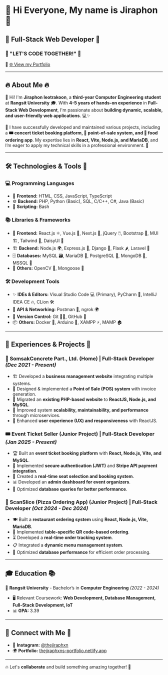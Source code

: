 # 🌟 Hi Everyone, My name is Jiraphon 🌟

## 🚀 Full-Stack Web Developer 🚀

### 🎯 "LET'S CODE TOGETHER!" 🎯

📌 [🌐 View my Portfolio](https://thejiraphxns-portfolio.netlify.app)

---

## 🔥 About Me 🔥

👋 Hi! I'm **Jiraphon Ieotrakoon**, a **third-year Computer Engineering student** at **Rangsit University** 🎓. With **4-5 years of hands-on experience** in **Full-Stack Web Development**, I'm passionate about **building dynamic, scalable, and user-friendly web applications**. 💻✨

🚀 I have successfully developed and maintained various projects, including a **🎟️ concert ticket booking platform, 🛒 point-of-sale system, and 🍕 food ordering app**. My expertise lies in **React, Vite, Node.js, and MariaDB**, and I’m eager to apply my technical skills in a professional environment. 🚀

---

## 🛠️ Technologies & Tools 🔧

### **💻 Programming Languages**
- 🎨 **Frontend:** HTML, CSS, JavaScript, TypeScript
- ⚙️ **Backend:** PHP, Python (Basic), SQL, C/C++, C#, Java (Basic)
- 🔧 **Scripting:** Bash

### **📚 Libraries & Frameworks**
- 🎨 **Frontend:** React.js ⚛️, Vue.js 🌿, Next.js 🚀, jQuery 🖱️, Bootstrap 🎨, MUI 🏗️, Tailwind 💨, DaisyUI 🌼
- 🏗 **Backend:** Node.js 🌍, Express.js 🚛, Django 🐍, Flask 🌶️, Laravel 🔨
- 🗄 **Databases:** MySQL 🗃, MariaDB 🏦, PostgreSQL 🐘, MongoDB 🍃, MSSQL 🏢
- 🎯 **Others:** OpenCV 👀, Mongoose 🦎

### **🛠 Development Tools**
- ✨ **IDEs & Editors:** Visual Studio Code 💻 (Primary), PyCharm 🐍, IntelliJ IDEA CE 🔥, CLion 🛠️
- 🔗 **API & Networking:** Postman 📮, ngrok 🌍
- 🔄 **Version Control:** Git 🧑‍💻, GitHub 🚀
- 📦 **Others:** Docker 🐳, Arduino 🤖, XAMPP ⚡, MAMP 🏠

---

## 🚀 Experiences & Projects 📂

### **🏢 SomsakConcrete Part., Ltd. (Home) | Full-Stack Developer** *(Dec 2021 - Present)*
- 🏗️ Developed a **business management website** integrating multiple systems.
- 🛒 Designed & implemented a **Point of Sale (POS) system** with invoice generation.
- 🔄 Migrated an **existing PHP-based website** to **ReactJS, Node.js, and MySQL**.
- 🚀 Improved system **scalability, maintainability, and performance** through microservices.
- 🎨 Enhanced **user experience (UX) and responsiveness** with ReactJS.

### **🎟 Event Ticket Seller (Junior Project) | Full-Stack Developer** *(Jan 2025 - Present)*
- 🏆 Built an **event ticket booking platform** with **React, Node.js, Vite, and MySQL**.
- 🔐 Implemented **secure authentication (JWT)** and **Stripe API payment integration**.
- 🎫 Created a **real-time seat selection and booking system**.
- 📊 Developed an **admin dashboard for event organizers**.
- 🚀 Optimized **database queries for better performance**.

### **🍕 ScanSlice (Pizza Ordering App) (Junior Project) | Full-Stack Developer** *(Oct 2024 - Dec 2024)*
- 🍽 Built a **restaurant ordering system** using **React, Node.js, Vite, MariaDB**.
- 📲 Implemented **table-specific QR code-based ordering**.
- ⏳ Developed a **real-time order tracking system**.
- 📋 Integrated a **dynamic menu management system**.
- 🚀 Optimized **database performance** for efficient order processing.

---

## 🎓 Education 📚

🏫 **Rangsit University** - Bachelor’s in **Computer Engineering** *(2022 - 2024)*
- 🖥️ Relevant Coursework: **Web Development, Database Management, Full-Stack Development, IoT**
- 📊 **GPA:** 3.39

---

## 🔗 Connect with Me 🤝
- 📸 **Instagram:** [@thejiraphxn](https://www.instagram.com/thejiraphxn)
- 🌍 **Portfolio:** [thejiraphxns-portfolio.netlify.app](https://thejiraphxns-portfolio.netlify.app)

---

🔥 Let's **collaborate** and build something amazing together! 🚀


